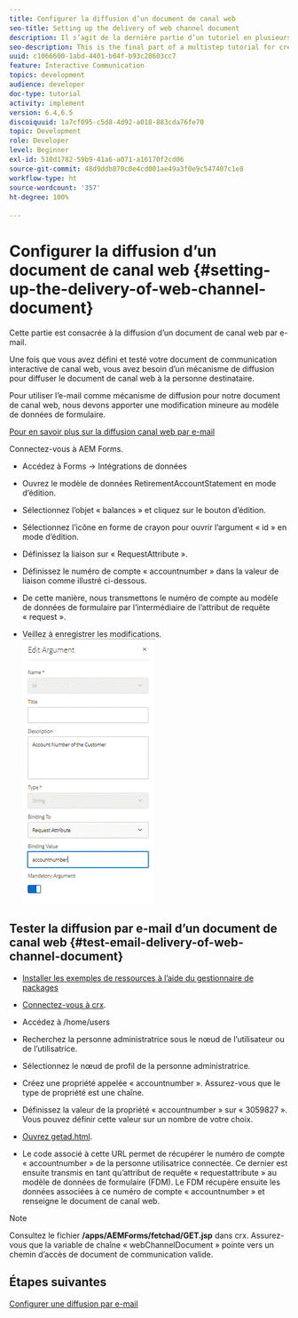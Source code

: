```yaml
---
title: Configurer la diffusion d’un document de canal web
seo-title: Setting up the delivery of web channel document
description: Il s’agit de la dernière partie d’un tutoriel en plusieurs étapes permettant de créer votre premier document de communication interactive. Cette partie est consacrée à la diffusion d’un document de canal web par e-mail.
seo-description: This is the final part of a multistep tutorial for creating your first interactive communications document. In this part, we look at the delivery of web channel document via email.
uuid: c1066600-1abd-4401-b04f-b93c28603cc7
feature: Interactive Communication
topics: development
audience: developer
doc-type: tutorial
activity: implement
version: 6.4,6.5
discoiquuid: 1a7cf095-c5d8-4d92-a018-883cda76fe70
topic: Development
role: Developer
level: Beginner
exl-id: 510d1782-59b9-41a6-a071-a16170f2cd06
source-git-commit: 48d9ddb870c0e4cd001ae49a3f0e9c547407c1e8
workflow-type: ht
source-wordcount: '357'
ht-degree: 100%

---
```


# Configurer la diffusion d’un document de canal web {#setting-up-the-delivery-of-web-channel-document}


Cette partie est consacrée à la diffusion d’un document de canal web par e-mail.

Une fois que vous avez défini et testé votre document de communication interactive de canal web, vous avez besoin d’un mécanisme de diffusion pour diffuser le document de canal web à la personne destinataire.

Pour utiliser l’e-mail comme mécanisme de diffusion pour notre document de canal web, nous devons apporter une modification mineure au modèle de données de formulaire.

[Pour en savoir plus sur la diffusion canal web par e-mail](/help/forms/interactive-communications/delivery-of-web-channel-document-tutorial-use.md)

Connectez-vous à AEM Forms.

* Accédez à Forms -> Intégrations de données

* Ouvrez le modèle de données RetirementAccountStatement en mode d’édition.

* Sélectionnez l’objet « balances » et cliquez sur le bouton d’édition.

* Sélectionnez l’icône en forme de crayon pour ouvrir l’argument « id » en mode d’édition.

* Définissez la liaison sur « RequestAttribute ».

* Définissez le numéro de compte « accountnumber » dans la valeur de liaison comme illustré ci-dessous.

* De cette manière, nous transmettons le numéro de compte au modèle de données de formulaire par l’intermédiaire de l’attribut de requête « request ».

* Veillez à enregistrer les modifications.
  ![fdm](assets/requestattribute.gif)

## Tester la diffusion par e-mail d’un document de canal web {#test-email-delivery-of-web-channel-document}

* [Installer les exemples de ressources à l’aide du gestionnaire de packages](assets/webchanneldelivery.zip)
* [Connectez-vous à crx](http://localhost:4502/crx/de/index.jsp#).

* Accédez à /home/users

* Recherchez la personne administratrice sous le nœud de l’utilisateur ou de l’utilisatrice.

* Sélectionnez le nœud de profil de la personne administratrice.

* Créez une propriété appelée « accountnumber ». Assurez-vous que le type de propriété est une chaîne.

* Définissez la valeur de la propriété « accountnumber » sur « 3059827 ». Vous pouvez définir cette valeur sur un nombre de votre choix.

* [Ouvrez getad.html](http://localhost:4502/content/getad.html).

* Le code associé à cette URL permet de récupérer le numéro de compte « accountnumber » de la personne utilisatrice connectée. Ce dernier est ensuite transmis en tant qu’attribut de requête « requestattribute » au modèle de données de formulaire (FDM). Le FDM récupère ensuite les données associées à ce numéro de compte « accountnumber » et renseigne le document de canal web.

>[!NOTE]
>
>Consultez le fichier **/apps/AEMForms/fetchad/GET.jsp** dans crx. Assurez-vous que la variable de chaîne « webChannelDocument » pointe vers un chemin d’accès de document de communication valide.

## Étapes suivantes

[Configurer une diffusion par e-mail](../interactive-communications/delivery-of-web-channel-document-tutorial-use.md)